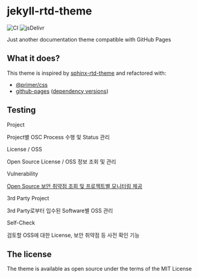 # jekyll-rtd-theme

![CI](https://github.com/rundocs/jekyll-rtd-theme/workflows/CI/badge.svg?branch=develop)
![jsDelivr](https://data.jsdelivr.com/v1/package/gh/rundocs/jekyll-rtd-theme/badge)

Just another documentation theme compatible with GitHub Pages

## What it does?

This theme is inspired by [sphinx-rtd-theme](https://github.com/readthedocs/sphinx_rtd_theme) and refactored with:

- [@primer/css](https://github.com/primer/css)
- [github-pages](https://github.com/github/pages-gem) ([dependency versions](https://pages.github.com/versions/))


## Testing

<div class="person-container">
  <div class="persons js-dropdown-items">
    <div class="person js-dropdown-item">
      <div class="avatar"><img src="https://img.icons8.com/wired/64/000000/plugin.png" alt="" title="Title 1"></div>
      <div class="fullname">Project</div>
      <div class="js-description">
        <p>Project별 OSC Process 수행 및 Status 관리</p>
      </div>
    </div>
    <div class="person js-dropdown-item">
      <div class="avatar"><img src="https://img.icons8.com/wired/64/000000/plugin.png" alt="" title="Title 2"></div>
      <div class="fullname">License / OSS</div>
      <div class="js-description">
        <p>Open Source License / OSS 정보 조회 및 관리</p>
      </div>
    </div>
    <div class="person js-dropdown-item">
      <div class="avatar"><img src="https://img.icons8.com/wired/64/000000/plugin.png" alt="" title="Title 3"></div>
      <div class="fullname">Vulnerability</div>
      <div class="js-description">
        <p><a href="http://google.com">Open Source 보안 취약점 조회 및 프로젝트별 모니터링 제공 </a></p>
      </div>
    </div>   
    <div class="person js-dropdown-item">
      <div class="avatar"><img src="https://img.icons8.com/wired/64/000000/plugin.png" alt="" title="Title 3"></div>
      <div class="fullname">3rd Party Project</div>
      <div class="js-description">
        <p>3rd Party로부터 입수된 Software별 OSS 관리</p>
      </div>
    </div> 
        <div class="person js-dropdown-item">
      <div class="avatar"><img src="https://img.icons8.com/wired/64/000000/plugin.png" alt="" title="Title 3"></div>
      <div class="fullname">Self-Check</div>
      <div class="js-description">
        <p>검토할 OSS에 대한 License, 보안 취약점 등 사전 확인 기능</p>
      </div>
    </div> 
  </div>
</div>

## The license

The theme is available as open source under the terms of the MIT License
